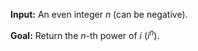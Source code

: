 **Input:** An even integer $n$ (can be negative).

**Goal:** Return the $n$-th power of $i$ ($i^n$).
